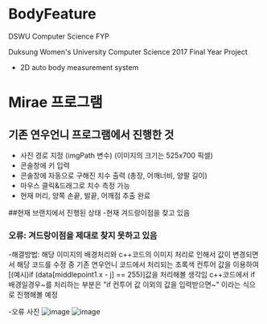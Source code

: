 # BodyFeature
DSWU Computer Science FYP

 Duksung Women's University
 Computer Science 2017 Final Year Project
 - 2D auto body measurement system

# Mirae 프로그램

## 기존 연우언니 프로그램에서 진행한 것
 - 사진 경로 지정 (imgPath 변수)  (이미지의 크기는 525x700 픽셀)
 - 콘솔창에 키 입력
 - 콘솔창에 자동으로 구해진 치수 출력 (총장, 어깨너비, 양팔 길이)
 - 마우스 클릭&드래그로 치수 측정 가능
 - 현재 머리, 양쪽 손끝, 발끝, 어깨점 추출 완료

##현재 브랜치에서 진행된 상태
 -현재 겨드랑이점을 찾고 있음

 ### 오류: 겨드랑이점을 제대로 찾지 못하고 있음
-해결방법:
해당 이미지의 배경처리와 c++코드의 이미지 처리로 인해서 값이 변경되면서 해당 코드를 수정 중
기존 연우언니 코드에서 처리되는 초록색 컨투어 값을 이용하여 [(예시)if (data[middlepoint1.x - j] == 255)]값을 처리해볼 생각임
c++코드에서 if 배경일경우~를 처리하는 부분은 "if 컨투어 값 이외의 값을 입력받으면~" 이라는 식으로 진행해볼 예정

-오류 사진
![image](https://user-images.githubusercontent.com/26568793/32992016-fd9df098-cd88-11e7-8c89-717804c6d4b0.png)
![image](https://user-images.githubusercontent.com/26568793/32992045-2e0c0be8-cd89-11e7-9be9-8c4d876f28fa.png)


